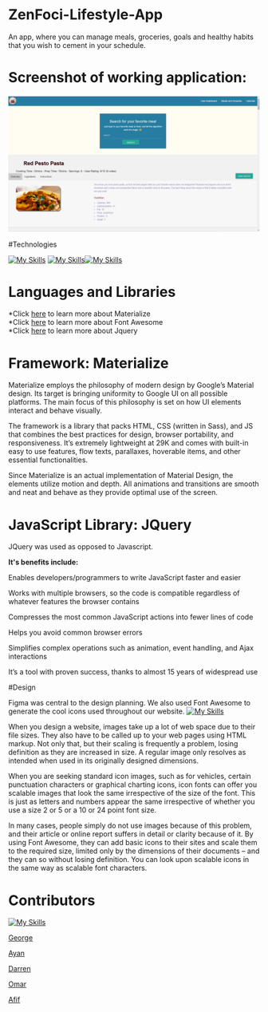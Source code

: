 # ZenFoci-Lifestyle-App

An app, where you can manage meals, groceries, goals and healthy habits that you wish to cement in your schedule.

# Screenshot of working application:

![Screenshot](./assets/imgs/homepage%20screenshot.png)

#Technologies

[![My Skills](https://skills.thijs.gg/icons?i=js)](https://www.javascript.com/) [![My Skills](https://skills.thijs.gg/icons?i=html)](https://developer.mozilla.org/en-US/docs/Glossary/HTML5/)[![My Skills](https://skills.thijs.gg/icons?i=css)](https://www.w3schools.com/css/)

# Languages and Libraries

*Click [here](https://materializecss.com/) to learn more about Materialize  
*Click [here](https://fontawesome.com/) to learn more about Font Awesome  
\*Click [here](https://jquery.com/) to learn more about Jquery

# Framework: Materialize

Materialize employs the philosophy of modern design by Google’s Material design. Its target is bringing uniformity to Google UI on all possible platforms. The main focus of this philosophy is set on how UI elements interact and behave visually.

The framework is a library that packs HTML, CSS (written in Sass), and JS that combines the best practices for design, browser portability, and responsiveness. It’s extremely lightweight at 29K and comes with built-in easy to use features, flow texts, parallaxes, hoverable items, and other essential functionalities.

Since Materialize is an actual implementation of Material Design, the elements utilize motion and depth. All animations and transitions are smooth and neat and behave as they provide optimal use of the screen.

# JavaScript Library: JQuery

JQuery was used as opposed to Javascript.

<b>It's benefits include:</b>

Enables developers/programmers to write JavaScript faster and easier

Works with multiple browsers, so the code is compatible regardless of whatever features the browser contains

Compresses the most common JavaScript actions into fewer lines of code

Helps you avoid common browser errors

Simplifies complex operations such as animation, event handling, and Ajax interactions

It’s a tool with proven success, thanks to almost 15 years of widespread use

#Design

Figma was central to the design planning. We also used Font Awesome to generate the cool icons used throughout our website.
[![My Skills](https://skills.thijs.gg/icons?i=figma)](https://www.javascript.com/)

When you design a website, images take up a lot of web space due to their file sizes. They also have to be called up to your web pages using HTML markup. Not only that, but their scaling is frequently a problem, losing definition as they are increased in size. A regular image only resolves as intended when used in its originally designed dimensions.

When you are seeking standard icon images, such as for vehicles, certain punctuation characters or graphical charting icons, icon fonts can offer you scalable images that look the same irrespective of the size of the font. This is just as letters and numbers appear the same irrespective of whether you use a size 2 or 5 or a 10 or 24 point font size.

In many cases, people simply do not use images because of this problem, and their article or online report suffers in detail or clarity because of it. By using Font Awesome, they can add basic icons to their sites and scale them to the required size, limited only by the dimensions of their documents – and they can so without losing definition. You can look upon scalable icons in the same way as scalable font characters.

# Contributors

[![My Skills](https://skills.thijs.gg/icons?i=github)](https://www.javascript.com/)

[George](https://github.com/TheInfamousGrim)

[Ayan](https://github.com/ayaneey)

[Darren](http://github.com/kandekore)

[Omar](https://github.com/omar20222222)

[Afif](https://github.com/Affiiiffff)
